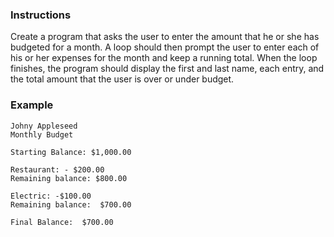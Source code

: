 ### Instructions
Create a program that asks the user to enter the amount that he or she has budgeted for a month. A loop should then prompt the user to enter each of his or her expenses for the month and keep a running total. When the loop finishes, the program should display the first and last name, each entry, and the total amount that the user is over or under budget. 

### Example
```
Johny Appleseed
Monthly Budget

Starting Balance: $1,000.00

Restaurant: - $200.00
Remaining balance: $800.00

Electric: -$100.00
Remaining balance:  $700.00

Final Balance:  $700.00
```